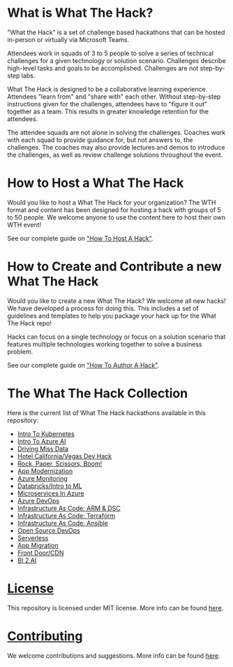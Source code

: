 # What is What The Hack?

"What the Hack" is a set of challenge based hackathons that can be hosted in-person or virtually via Microsoft Teams.

Attendees work in squads of 3 to 5 people to solve a series of technical challenges for a given technology or solution scenario. Challenges describe high-level tasks and goals to be accomplished. Challenges are not step-by-step labs.

What The Hack is designed to be a collaborative learning experience.  Attendees "learn from" and "share with" each other. Without step-by-step instructions given for the challenges, attendees have to "figure it out" together as a team.  This results in greater knowledge retention for the attendees. 

The attendee squads are not alone in solving the challenges. Coaches work with each squad to provide guidance for, but not answers to, the challenges.  The coaches may also provide lectures and demos to introduce the challenges, as well as review challenge solutions throughout the event.

# How to Host a What The Hack

Would you like to host a What The Hack for your organization? The WTH format and content has been designed for hosting a hack with groups of 5 to 50 people. We welcome anyone to use the content here to host their own WTH event!

See our complete guide on ["How To Host A Hack"](/000-HowToHack/WTH-HowToHostAHack.md).

# How to Create and Contribute a new What The Hack

Would you like to create a new What The Hack?  We welcome all new hacks!  We have developed a process for doing this.  This includes a set of guidelines and templates to help you package your hack up for the What The Hack repo!

Hacks can focus on a single technology or focus on a solution scenario that features multiple technologies working  together to solve a business problem.

See our complete guide on ["How To Author A Hack"](/000-HowToHack/WTH-HowToAuthorAHack.md).

# The What The Hack Collection

Here is the current list of What The Hack hackathons available in this repository:

- [Intro To Kubernetes](/001-IntroToKubernetes/Readme.md)
- [Intro To Azure AI](/002-IntroToAzureAI/)
- [Driving Miss Data](/003-DrivingMissData/)
- [Hotel California/Vegas Dev Hack](/004-HotelCaliVegasDevHack/)
- [Rock, Paper, Scissors, Boom!](/005-RockPaperScissorsBoom/)
- [App Modernization](/006-AppModernization/)
- [Azure Monitoring](/007-AzureMonitoring/)
- [Databricks/Intro to ML](/008-DatabricksIntroML/)
- [Microservices In Azure](/009-MicroservicesInAzure/)
- [Azure DevOps](/010-AzureDevOps/)
- [Infrastructure As Code: ARM & DSC](/011-InfraAsCode-ARM-DSC/)
- [Infrastructure As Code: Terraform](/012-InfraAsCode-Terraform/)
- [Infrastructure As Code: Ansible](/013-InfraAsCode-Ansible/)
- [Open Source DevOps](/014-OSS%20DevOps/)
- [Serverless](/015-Serverless/)
- [App Migration](/016-AppMigration/)
- [Front Door/CDN](/017-FrontDoorCDN/)
- [BI 2 AI](/018-BI2AI/)

# [License](https://github.com/Microsoft/WhatTheHack/blob/master/LICENSE)
This repository is licensed under MIT license. More info can be found [here](https://github.com/Microsoft/WhatTheHack/blob/master/LICENSE).

# [Contributing](https://github.com/Microsoft/WhatTheHack/blob/master/CONTRIBUTING.md)

We welcome contributions and suggestions. More info can be found [here](https://github.com/Microsoft/WhatTheHack/blob/master/CONTRIBUTING.md).


